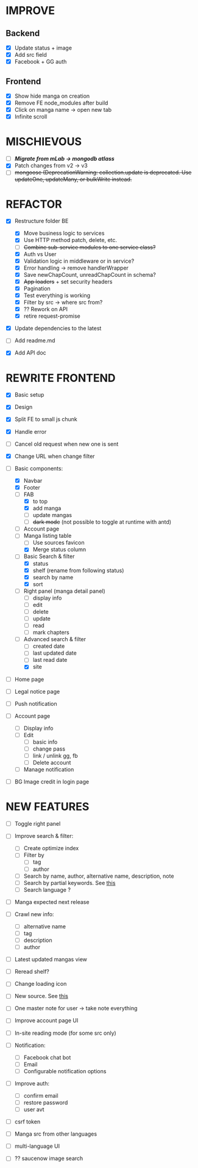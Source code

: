 # IMPROVE

## Backend
- [x] Update status + image
- [x] Add src field
- [x] Facebook + GG auth

## Frontend
- [x] Show hide manga on creation
- [x] Remove FE node_modules after build
- [x] Click on manga name -> open new tab
- [x] Infinite scroll

# MISCHIEVOUS

- [ ] ***Migrate from mLab -> mongodb atlass***
- [x] Patch changes from v2 -> v3
- [ ] ~~mongoose (DeprecationWarning: collection.update is deprecated. Use updateOne, updateMany, or bulkWrite instead.~~

# REFACTOR

- [x] Restructure folder BE
    - [x] Move business logic to services
    - [x] Use HTTP method patch, delete, etc.
    - [ ] ~~Combine sub-service modules to one service class?~~
    - [x] Auth vs User
    - [x] Validation logic in middleware or in service?
    - [x] Error handling -> remove handlerWrapper
    - [x] Save newChapCount, unreadChapCount in schema?
    - [x] ~~App loaders~~ + set security headers
    - [x] Pagination 
    - [x] Test everything is working
    - [x] Filter by src -> where src from?  
    - [x] ?? Rework on API
    - [x] retire request-promise

- [x] Update dependencies to the latest

- [ ] Add readme.md

- [x] Add API doc

# REWRITE FRONTEND

- [x] Basic setup
- [x] Design

- [x] Split FE to small js chunk 
- [x] Handle error
- [ ] Cancel old request when new one is sent
- [x] Change URL when change filter

- [ ] Basic components:
    - [x] Navbar
    - [x] Footer
    - [ ] FAB
        - [x] to top
        - [x] add manga
        - [ ] update mangas
        - [ ] ~~dark mode~~ (not possible to toggle at runtime with antd)
    - [ ] Account page       
    - [ ] Manga listing table
        - [ ] Use sources favicon
        - [x] Merge status column
    - [ ] Basic Search & filter
        - [x] status
        - [x] shelf (rename from following status)
        - [x] search by name
        - [x] sort
    - [ ] Right panel (manga detail panel)
        - [ ] display info
        - [ ] edit
        - [ ] delete
        - [ ] update
        - [ ] read
        - [ ] mark chapters
    - [ ] Advanced search & filter
        - [ ] created date
        - [ ] last updated date
        - [ ] last read date
        - [x] site
        
- [ ] Home page
- [ ] Legal notice page 
- [ ] Push notification
- [ ] Account page
    - [ ] Display info
    - [ ] Edit
        - [ ] basic info
        - [ ] change pass
        - [ ] link / unlink gg, fb
        - [ ] Delete account
    - [ ] Manage notification
- [ ] BG Image credit in login page 

# NEW FEATURES

- [ ] Toggle right panel

- [ ] Improve search & filter:
    - [ ] Create optimize index
    - [ ] Filter by
        - [ ] tag
        - [ ] author
    - [ ] Search by name, author, alternative name, description, note
    - [ ] Search by partial keywords. See [this](https://stackoverflow.com/a/54318581/7342188)
    - [ ] Search language ?

- [ ] Manga expected next release

- [ ] Crawl new info:
    - [ ] alternative name
    - [ ] tag
    - [ ] description
    - [ ] author

- [ ] Latest updated mangas view

- [ ] Reread shelf?

- [ ] Change loading icon

- [ ] New source. See [this](https://www.epubor.com/free-manga-sites-to-read-manga-online-for-free.html)

- [ ] One master note for user -> take note everything

- [ ] Improve account page UI

- [ ] In-site reading mode (for some src only)

- [ ] Notification:
    - [ ] Facebook chat bot
    - [ ] Email
    - [ ] Configurable notification options

- [ ] Improve auth:
    - [ ] confirm email
    - [ ] restore password
    - [ ] user avt

- [ ] csrf token

- [ ] Manga src from other languages

- [ ] multi-language UI

- [ ] ?? saucenow image search